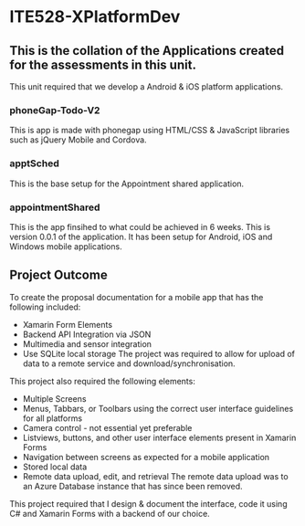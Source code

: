 # ITE528-XPlatformDev
## This is the collation of the Applications created for the assessments in this unit.
This unit required that we develop a Android & iOS platform applications. 
### phoneGap-Todo-V2
This is app is made with phonegap using HTML/CSS & JavaScript libraries such as jQuery Mobile and Cordova.

### apptSched
This is the base setup for the Appointment shared application.

### appointmentShared
This is the app finsihed to what could be achieved in 6 weeks. This is version 0.0.1 of the application.
It has been setup for Android, iOS and Windows mobile applications.

## Project Outcome
To create the proposal documentation for a mobile app that has the following included:
* Xamarin Form Elements
* Backend API Integration via JSON
* Multimedia and sensor integration
* Use SQLite local storage
The project was required to allow for upload of data to a remote service and download/synchronisation.

This project also required the following elements:
* Multiple Screens
* Menus, Tabbars, or Toolbars using the correct user interface guidelines for all platforms
* Camera control - not essential yet preferable
* Listviews, buttons, and other user interface elements present in Xamarin Forms
* Navigation between screens as expected for a mobile application
* Stored local data
* Remote data upload, edit, and retrieval
The remote data upload was to an Azure Database instance that has since been removed.

This project required that I design & document the interface, code it using C# and Xamarin Forms with a backend of our choice. 
